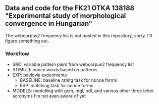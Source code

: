 ## Data and code for the FK21 OTKA 138188 "Experimental study of morphological convergence in Hungarian"

The webcorpus2 frequency list is not hosted in this repository, sorry. I'll figure something out. 

### Workflow

- SRC: variable pattern pairs from webcorpus2 frequency list
- STIMULI: nonce words based on patterns
- EXP: pavlovia experiments
	- BASELINE: baseline rating task for nonce forms
	- ESP: matching task for nonce forms
- MODELS: modelling with gcm, mgl, ndl, and various other three letter acronyms I'm not even aware of yet